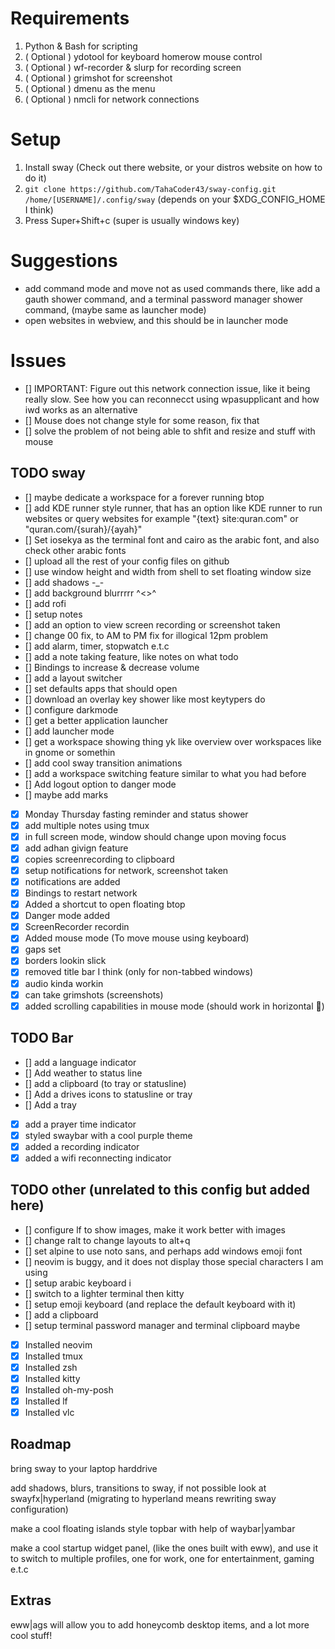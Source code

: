 # Requirements

1. Python & Bash for scripting
2. ( Optional ) ydotool for keyboard homerow mouse control
3. ( Optional ) wf-recorder & slurp for recording screen
4. ( Optional ) grimshot for screenshot
5. ( Optional ) dmenu as the menu
6. ( Optional ) nmcli for network connections

 <!-- 3. ( Very Optional ) godot executeable binary to run godot scripts for the timer GUI  -->

# Setup

1. Install sway (Check out there website, or your distros website on how to do it)
2. `git clone https://github.com/TahaCoder43/sway-config.git /home/[USERNAME]/.config/sway` (depends on your $XDG_CONFIG_HOME I think)
3. Press Super+Shift+c (super is usually windows key)

# Suggestions

- add command mode and move not as used commands there, like add a gauth shower command, and a terminal password manager shower command, (maybe same as launcher mode)
- open websites in webview, and this should be in launcher mode

# Issues

- [] IMPORTANT: Figure out this network connection issue, like it being really slow. See how you can reconnecct using wpasupplicant and how iwd works as an alternative
- [] Mouse does not change style for some reason, fix that
- [] solve the problem of not being able to shfit and resize and stuff with mouse

## TODO sway

- [] maybe dedicate a workspace for a forever running btop
- [] add KDE runner style runner, that has an option like KDE runner to run websites or query websites for example "{text} site:quran.com" or "quran.com/{surah}/{ayah}"
- [] Set iosekya as the terminal font and cairo as the arabic font, and also check other arabic fonts
- [] upload all the rest of your config files on github
- [] use window height and width from shell to set floating window size
- [] add shadows -_-
- [] add background blurrrrr ^<>^
- [] add rofi
- [] setup notes
- [] add an option to view screen recording or screenshot taken
- [] change 00 fix, to AM to PM fix for illogical 12pm problem
- [] add alarm, timer, stopwatch e.t.c
- [] add a note taking feature, like notes on what todo
- [] Bindings to increase & decrease volume
- [] add a layout switcher
- [] set defaults apps that should open
- [] download an overlay key shower like most keytypers do
- [] configure darkmode
- [] get a better application launcher
- [] add launcher mode
- [] get a workspace showing thing yk like overview over workspaces like in gnome or somethin
- [] add cool sway transition animations
- [] add a workspace switching feature similar to what you had before
- [] Add logout option to danger mode
- [] maybe add marks
- [x] Monday Thursday fasting reminder and status shower
- [x] add multiple notes using tmux
- [x] in full screen mode, window should change upon moving focus
- [x] add adhan givign feature
- [x] copies screenrecording to clipboard 
- [x] setup notifications for network, screenshot taken 
- [x] notifications are added
- [x] Bindings to restart network
- [x] Added a shortcut to open floating btop
- [x] Danger mode added
- [x] ScreenRecorder recordin
- [x] Added mouse mode (To move mouse using keyboard)
- [x] gaps set
- [x] borders lookin slick
- [x] removed title bar I think (only for non-tabbed windows)
- [x] audio kinda workin
- [x] can take grimshots (screenshots)
- [x] added scrolling capabilities in mouse mode (should work in horizontal :shrug:)

## TODO Bar

- [] add a language indicator
- [] Add weather to status line
- [] add a clipboard (to tray or statusline) 
- [] Add a drives icons to statusline or tray
- [] Add a tray
- [x] add a prayer time indicator
- [x] styled swaybar with a cool purple theme
- [x] added a recording indicator
- [x] added a wifi reconnecting indicator

## TODO other (unrelated to this config but added here)

- [] configure lf to show images, make it work better with images
- [] change ralt to change layouts to alt+q
- [] set alpine to use noto sans, and perhaps add windows emoji font
- [] neovim is buggy, and it does not display those special characters I am using
- [] setup arabic keyboard i
- [] switch to a lighter terminal then kitty
- [] setup emoji keyboard (and replace the default keyboard with it)
- [] add a clipboard
- [] setup terminal password manager and terminal clipboard maybe
- [x] Installed neovim
- [x] Installed tmux
- [x] Installed zsh
- [x] Installed kitty
- [x] Installed oh-my-posh
- [x] Installed lf
- [x] Installed vlc

## Roadmap

bring sway to your laptop harddrive

add shadows, blurs, transitions to sway, if not possible look at swayfx|hyperland (migrating to hyperland means rewriting sway configuration)

make a cool floating islands style topbar with help of waybar|yambar

make a cool startup widget panel, (like the ones built with eww), and use it to switch to multiple profiles, one for work, one for entertainment, gaming e.t.c

## Extras

eww|ags will allow you to add honeycomb desktop items, and a lot more cool stuff!
